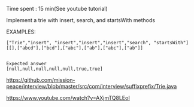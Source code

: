 Time spent : 15 min(See youtube tutorial)

Implement a trie with insert, search, and startsWith methods

EXAMPLES:

```
["Trie","insert", "insert","insert","insert","search", "startsWith"]
[[],["abcd"],["bcd"],["abc"],["ab"],["abc"],["ab"]]


Expected answer
[null,null,null,null,null,true,true]
```



https://github.com/mission-peace/interview/blob/master/src/com/interview/suffixprefix/Trie.java

https://www.youtube.com/watch?v=AXjmTQ8LEoI